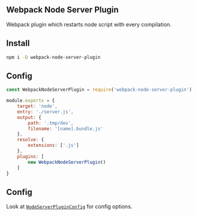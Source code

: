 ## Webpack Node Server Plugin
Webpack plugin which restarts node script with every compilation.

## Install
```bash
npm i -D webpack-node-server-plugin
```

## Config
```javascript
const WebpackNodeServerPlugin = require('webpack-node-server-plugin')

module.exports = {
    target: 'node',
    entry: './server.js',
    output: {
        path: '.tmp/dev',
        filename: '[name].bundle.js'
    },
    resolve: {
        extensions: ['.js']
    },
    plugins: [
        new WebpackNodeServerPlugin()
    ]
}
```

## Config

Look at [`NodeServerPluginConfig`](src/config.ts) for config options.

